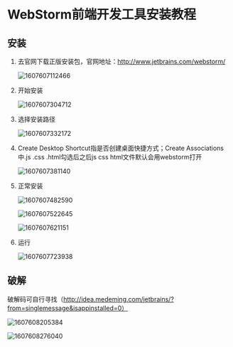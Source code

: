 # WebStorm前端开发工具安装教程

## 安装

1. 去官网下载正版安装包，官网地址：http://www.jetbrains.com/webstorm/

   ![1607607112466](assets/1607607112466.png)

2. 开始安装

   ![1607607304712](assets/1607607304712.png)

3. 选择安装路径

   ![1607607332172](assets/1607607332172.png)

4. Create Desktop Shortcut指是否创建桌面快捷方式；Create Associations中.js .css .html勾选后之后js css html文件默认会用webstorm打开

   ![1607607381140](assets/1607607381140.png)

5. 正常安装

   ![1607607482590](assets/1607607482590.png)

   ![1607607522645](assets/1607607522645.png)

   ![1607607621151](assets/1607607621151.png)

6. 运行

   ![1607607723938](assets/1607607723938.png)

## 破解

破解码可自行寻找（http://idea.medeming.com/jetbrains/?from=singlemessage&isappinstalled=0）

![1607608205384](assets/1607608205384.png)

![1607608276040](assets/1607608276040.png)